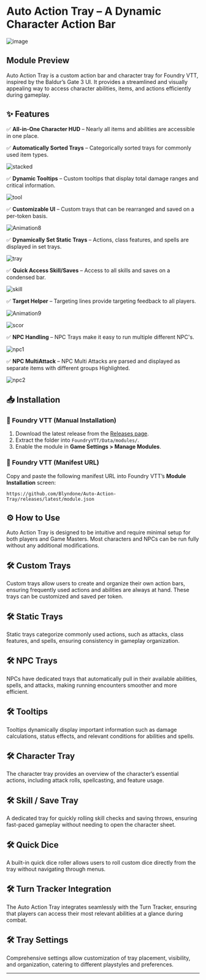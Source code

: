 # Auto Action Tray – A Dynamic Character Action Bar

![image](https://github.com/user-attachments/assets/9472a2f4-a2ce-4969-ad21-7e3636addac3)




## Module Preview

Auto Action Tray is a custom action bar and character tray for Foundry VTT, inspired by the Baldur’s Gate 3 UI. It provides a streamlined and visually appealing way to access character abilities, items, and actions efficiently during gameplay.

## ✨ Features

✅ **All-in-One Character HUD** – Nearly all items and abilities are accessible in one place.

✅ **Automatically Sorted Trays** – Categorically sorted trays for commonly used item types.

![stacked](https://github.com/user-attachments/assets/1912ca61-629d-40db-9a1b-0e81e9d0a041)


✅ **Dynamic Tooltips** – Custom tooltips that display total damage ranges and critical information.

![tool](https://github.com/user-attachments/assets/e69b265a-b613-4720-9c4f-e9fbe63fd982)

✅ **Customizable UI** – Custom trays that can be rearranged and saved on a per-token basis.

![Animation8](https://github.com/user-attachments/assets/28b3f6a1-827b-4fca-bfd9-c88a034556a5)

✅ **Dynamically Set Static Trays** – Actions, class features, and spells are displayed in set trays.

![tray](https://github.com/user-attachments/assets/bdccedc8-6fc5-4f8f-a3a1-ddfa1bf30a3d)


✅ **Quick Access Skill/Saves** – Access to all skills and saves on a condensed bar.

![skill](https://github.com/user-attachments/assets/a099a87a-dabd-43cc-b5c2-67ef633aeda9)

✅ **Target Helper** – Targeting lines provide targeting feedback to all players.

![Animation9](https://github.com/user-attachments/assets/63e4c5d2-0ae8-4cbb-a4bf-bd38652cc329)

![scor](https://github.com/user-attachments/assets/1d228fa4-b824-4657-a90a-28c8082a5b5d)

✅ **NPC Handling** – NPC Trays make it easy to run multiple different NPC's. 

![npc1](https://github.com/user-attachments/assets/e5fe6661-5309-464c-90f3-f7910d0c5884)

✅ **NPC MultiAttack** – NPC Multi Attacks are parsed and displayed as separate items with different groups Highlighted.  

![npc2](https://github.com/user-attachments/assets/772d864a-6b35-455f-a172-b592a3fd4b2d)




## 📥 Installation

### 🔹 Foundry VTT (Manual Installation)

1. Download the latest release from the [Releases page](https://github.com/Blyndone/Auto-Action-Tray/releases/latest/download/module.json).
2. Extract the folder into `FoundryVTT/Data/modules/`.
3. Enable the module in **Game Settings > Manage Modules**.

### 🔹 Foundry VTT (Manifest URL)

Copy and paste the following manifest URL into Foundry VTT’s **Module Installation** screen:

```
https://github.com/Blyndone/Auto-Action-Tray/releases/latest/module.json
```

## ⚙️ How to Use

Auto Action Tray is designed to be intuitive and require minimal setup for both players and Game Masters. Most characters and NPCs can be run fully without any additional modifications.

## 🛠️ Custom Trays

Custom trays allow users to create and organize their own action bars, ensuring frequently used actions and abilities are always at hand. These trays can be customized and saved per token.

## 🛠️ Static Trays

Static trays categorize commonly used actions, such as attacks, class features, and spells, ensuring consistency in gameplay organization.

## 🛠️ NPC Trays

NPCs have dedicated trays that automatically pull in their available abilities, spells, and attacks, making running encounters smoother and more efficient.

## 🛠️ Tooltips

Tooltips dynamically display important information such as damage calculations, status effects, and relevant conditions for abilities and spells.

## 🛠️ Character Tray

The character tray provides an overview of the character’s essential actions, including attack rolls, spellcasting, and feature usage.

## 🛠️ Skill / Save Tray

A dedicated tray for quickly rolling skill checks and saving throws, ensuring fast-paced gameplay without needing to open the character sheet.

## 🛠️ Quick Dice

A built-in quick dice roller allows users to roll custom dice directly from the tray without navigating through menus.

## 🛠️ Turn Tracker Integration

The Auto Action Tray integrates seamlessly with the Turn Tracker, ensuring that players can access their most relevant abilities at a glance during combat.

## 🛠️ Tray Settings

Comprehensive settings allow customization of tray placement, visibility, and organization, catering to different playstyles and preferences.

---
